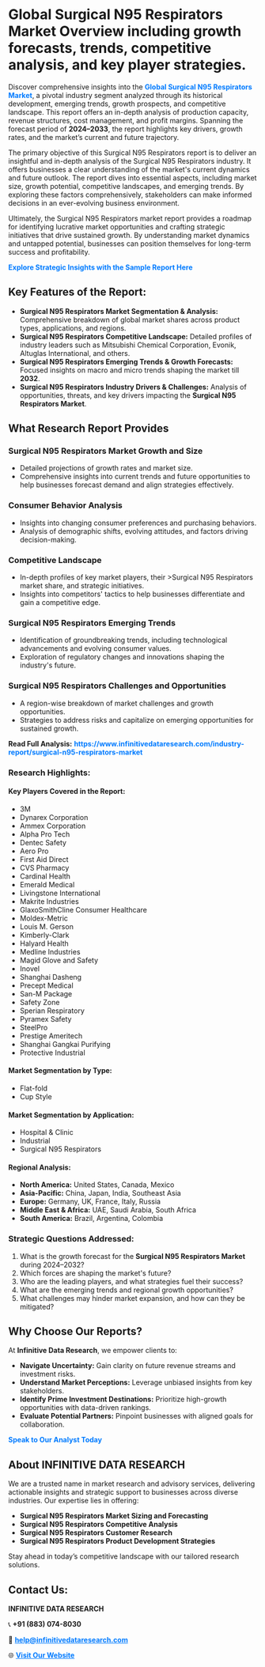 <h1>Global Surgical N95 Respirators Market Overview including growth forecasts, trends, competitive analysis, and key player strategies.</h1>
<p>
Discover comprehensive insights into the 
<a href="https://www.infinitivedataresearch.com/industry-report/surgical-n95-respirators-market" rel="dofollow" style="color: #007BFF; text-decoration: none;"><strong>Global Surgical N95 Respirators Market</strong></a>, a pivotal industry segment analyzed through its historical development, emerging trends, growth prospects, and competitive landscape. This report offers an in-depth analysis of production capacity, revenue structures, cost management, and profit margins. Spanning the forecast period of <strong>2024–2033</strong>, the report highlights key drivers, growth rates, and the market’s current and future trajectory.
</p>
<p>
The primary objective of this Surgical N95 Respirators report is to deliver an insightful and in-depth analysis of the Surgical N95 Respirators industry. It offers businesses a clear understanding of the market's current dynamics and future outlook. The report dives into essential aspects, including market size, growth potential, competitive landscapes, and emerging trends. By exploring these factors comprehensively, stakeholders can make informed decisions in an ever-evolving business environment.
</p>
<p>
Ultimately, the Surgical N95 Respirators market report provides a roadmap for identifying lucrative market opportunities and crafting strategic initiatives that drive sustained growth. By understanding market dynamics and untapped potential, businesses can position themselves for long-term success and profitability.
</p>
<p>
<a href="https://www.infinitivedataresearch.com/request-sample/reportId=103811" style="color: #007BFF; text-decoration: none;"><strong>Explore Strategic Insights with the Sample Report Here</strong></a>
</p>

<h2>Key Features of the Report:</h2>
<ul>
<li><strong>Surgical N95 Respirators Market Segmentation & Analysis:</strong> Comprehensive breakdown of global market shares across product types, applications, and regions.</li>
<li><strong>Surgical N95 Respirators Competitive Landscape:</strong> Detailed profiles of industry leaders such as Mitsubishi Chemical Corporation, Evonik, Altuglas International, and others.</li>
<li><strong>Surgical N95 Respirators Emerging Trends & Growth Forecasts:</strong> Focused insights on macro and micro trends shaping the market till <strong>2032</strong>.</li>
<li><strong>Surgical N95 Respirators Industry Drivers & Challenges:</strong> Analysis of opportunities, threats, and key drivers impacting the <strong>Surgical N95 Respirators Market</strong>.</li>
</ul>

<h2>What Research Report Provides</h2>
<h3>Surgical N95 Respirators Market Growth and Size</h3>
<ul>
<li>Detailed projections of growth rates and market size.</li>
<li>Comprehensive insights into current trends and future opportunities to help businesses forecast demand and align strategies effectively.</li>
</ul>

<h3>Consumer Behavior Analysis</h3>
<ul>
<li>Insights into changing consumer preferences and purchasing behaviors.</li>
<li>Analysis of demographic shifts, evolving attitudes, and factors driving decision-making.</li>
</ul>

<h3>Competitive Landscape</h3>
<ul>
<li>In-depth profiles of key market players, their >Surgical N95 Respirators market share, and strategic initiatives.</li>
<li>Insights into competitors' tactics to help businesses differentiate and gain a competitive edge.</li>
</ul>

<h3>Surgical N95 Respirators Emerging Trends</h3>
<ul>
<li>Identification of groundbreaking trends, including technological advancements and evolving consumer values.</li>
<li>Exploration of regulatory changes and innovations shaping the industry's future.</li>
</ul>

<h3>Surgical N95 Respirators Challenges and Opportunities</h3>
<ul>
<li>A region-wise breakdown of market challenges and growth opportunities.</li>
<li>Strategies to address risks and capitalize on emerging opportunities for sustained growth.</li>
</ul>
<p><strong>Read Full Analysis:</strong> <a href="https://www.infinitivedataresearch.com/industry-report/surgical-n95-respirators-market" rel="dofollow" style="color: #007BFF; text-decoration: none;"><strong>https://www.infinitivedataresearch.com/industry-report/surgical-n95-respirators-market</strong></a></p>
<h3>Research Highlights:</h3>
<h4>Key Players Covered in the Report:</h4>
<ul><li>3M</li><li>Dynarex Corporation</li><li>Ammex Corporation</li><li>Alpha Pro Tech</li><li>Dentec Safety</li><li>Aero Pro</li><li>First Aid Direct</li><li>CVS Pharmacy</li><li>Cardinal Health</li><li>Emerald Medical</li><li>Livingstone International</li><li>Makrite Industries</li><li>GlaxoSmithCline Consumer Healthcare</li><li>Moldex-Metric</li><li>Louis M. Gerson</li><li>Kimberly-Clark</li><li>Halyard Health</li><li>Medline Industries</li><li>Magid Glove and Safety</li><li>Inovel</li><li>Shanghai Dasheng</li><li>Precept Medical</li><li>San-M Package</li><li>Safety Zone</li><li>Sperian Respiratory</li><li>Pyramex Safety</li><li>SteelPro</li><li>Prestige Ameritech</li><li>Shanghai Gangkai Purifying</li><li>Protective Industrial</li></ul>
<h4>Market Segmentation by Type:</h4>
<ul><li>Flat-fold</li><li>Cup Style</li></ul>
<h4>Market Segmentation by Application:</h4>
<ul><li>Hospital &amp; Clinic</li><li>Industrial</li><li>Surgical N95 Respirators</li></ul>

<h4>Regional Analysis:</h4>
<ul>
<li><strong>North America:</strong> United States, Canada, Mexico</li>
<li><strong>Asia-Pacific:</strong> China, Japan, India, Southeast Asia</li>
<li><strong>Europe:</strong> Germany, UK, France, Italy, Russia</li>
<li><strong>Middle East & Africa:</strong> UAE, Saudi Arabia, South Africa</li>
<li><strong>South America:</strong> Brazil, Argentina, Colombia</li>
</ul>

<h3>Strategic Questions Addressed:</h3>
<ol>
<li>What is the growth forecast for the <strong>Surgical N95 Respirators Market</strong> during 2024–2032?</li>
<li>Which forces are shaping the market's future?</li>
<li>Who are the leading players, and what strategies fuel their success?</li>
<li>What are the emerging trends and regional growth opportunities?</li>
<li>What challenges may hinder market expansion, and how can they be mitigated?</li>
</ol>

<h2>Why Choose Our Reports?</h2>
<p>At <strong>Infinitive Data Research</strong>, we empower clients to:</p>
<ul>
<li><strong>Navigate Uncertainty:</strong> Gain clarity on future revenue streams and investment risks.</li>
<li><strong>Understand Market Perceptions:</strong> Leverage unbiased insights from key stakeholders.</li>
<li><strong>Identify Prime Investment Destinations:</strong> Prioritize high-growth opportunities with data-driven rankings.</li>
<li><strong>Evaluate Potential Partners:</strong> Pinpoint businesses with aligned goals for collaboration.</li>
</ul>
<p><a href="https://www.infinitivedataresearch.com/industry-report/surgical-n95-respirators-market" rel="dofollow" style="color: #007BFF; text-decoration: none;"><strong>Speak to Our Analyst Today</strong></a></p>

<h2>About INFINITIVE DATA RESEARCH</h2>
<p>We are a trusted name in market research and advisory services, delivering actionable insights and strategic support to businesses across diverse industries. Our expertise lies in offering:</p>
<ul>
<li><strong>Surgical N95 Respirators Market Sizing and Forecasting</strong></li>
<li><strong>Surgical N95 Respirators Competitive Analysis</strong></li>
<li><strong>Surgical N95 Respirators Customer Research</strong></li>
<li><strong>Surgical N95 Respirators Product Development Strategies</strong></li>
</ul>
<p>Stay ahead in today’s competitive landscape with our tailored research solutions.</p>

<h2>Contact Us:</h2>
<p><strong>INFINITIVE DATA RESEARCH</strong></p>
<p>📞 <strong>+91 (883) 074-8030</strong></p>
<p>📧 <strong><a href="mailto:help@infinitivedataresearch.com" style="color: #007BFF;">help@infinitivedataresearch.com</a></strong></p>
<p>🌐 <strong><a href="https://www.infinitivedataresearch.com" rel="dofollow" style="color: #007BFF;">Visit Our Website</a></strong></p>